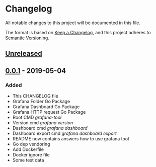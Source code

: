 # Changelog
All notable changes to this project will be documented in this file.

The format is based on [Keep a Changelog](https://keepachangelog.com/en/1.0.0/),
and this project adheres to [Semantic Versioning](https://semver.org/spec/v2.0.0.html).

## [Unreleased]

## [0.0.1] - 2019-05-04
### Added
- This CHANGELOG file
- Grafana Folder Go Package
- Grafana Dashboard Go Package
- Grafana HTTP request Go Package
- Root CMD _grafana-tool_
- Version cmd _grafana version_
- Dashboard cmd _grafana dashboard_
- Dashboard export cmd _grafana dashboard export_
- README now contains answers how to use grafana tool
- Go dep vendoring
- Add Dockerfile
- Docker ignore file
- Some test data

[Unreleased]: https://github.com/LStuker/grafana-tool/compare/v0.0.1...HEAD
[0.0.1]: https://github.com/LStuker/grafana-tool/releases/tag/v0.0.1
